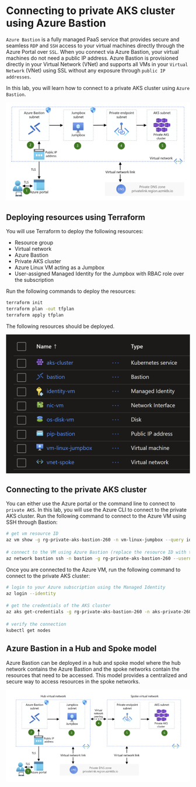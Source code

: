 # Connecting to private AKS cluster using Azure Bastion

`Azure Bastion` is a fully managed PaaS service that provides secure and seamless `RDP` and `SSH` access to your virtual machines directly through the Azure Portal over `SSL`. When you connect via Azure Bastion, your virtual machines do not need a public IP address. Azure Bastion is provisioned directly in your Virtual Network (VNet) and supports all VMs in your `Virtual Network` (VNet) using SSL without any exposure through `public IP addresses`.

In this lab, you will learn how to connect to a private AKS cluster using `Azure Bastion`.

![](images/architecture.png)

## Deploying resources using Terraform

You will use Terraform to deploy the following resources:

- Resource group
- Virtual network
- Azure Bastion
- Private AKS cluster
- Azure Linux VM acting as a Jumpbox
- User-assigned Managed Identity for the Jumpbox with RBAC role over the subscription

Run the following commands to deploy the resources:

```bash
terraform init
terraform plan -out tfplan
terraform apply tfplan
```

The following resources should be deployed.

![](images/resources.png)

## Connecting to the private AKS cluster

You can either use the Azure portal or the command line to connect to `private AKS`. In this lab, you will use the Azure CLI to connect to the private AKS cluster.
Run the following command to connect to the Azure VM using SSH through Bastion:

```bash
# get vm resource ID
az vm show -g rg-private-aks-bastion-260 -n vm-linux-jumpbox --query id -o tsv

# connect to the VM using Azure Bastion (replace the resource ID with the one you got from the previous command)
az network bastion ssh -n bastion -g rg-private-aks-bastion-260 --username azureuser --auth-type password --target-resource-id "/subscriptions/xxxxxxxxxxxxxxxxxxxxxxxxxxx/resourceGroups/rg-private-aks-bastion-260/providers/Microsoft.Compute/virtualMachines/vm-linux-jumpbox"
```

Once you are connected to the Azure VM, run the following command to connect to the private AKS cluster:

```bash
# login to your Azure subscription using the Managed Identity
az login --identity

# get the credentials of the AKS cluster
az aks get-credentials -g rg-private-aks-bastion-260 -n aks-private-260

# verify the connection
kubectl get nodes
```

## Azure Bastion in a Hub and Spoke model

Azure Bastion can be deployed in a hub and spoke model where the hub network contains the Azure Bastion and the spoke networks contain the resources that need to be accessed. This model provides a centralized and secure way to access resources in the spoke networks.

![](images/architecture-hub-spoke.png)
